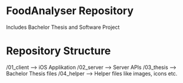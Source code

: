 # FoodAnalyser Repository
Includes Bachelor Thesis and Software Project

# Repository Structure
/01_client --> iOS Applikation
/02_server --> Server APIs
/03_thesis --> Bachelor Thesis files
/04_helper --> Helper files like images, icons etc.